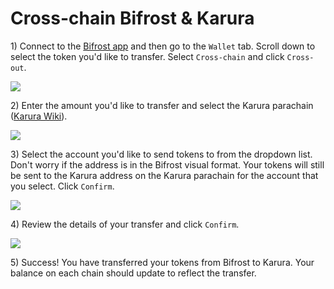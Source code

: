 # Cross-chain Bifrost & Karura

1\) Connect to the [Bifrost app](https://bifrost.app/wallet) and then go to the `Wallet` tab. Scroll down to select the token you'd like to transfer. Select `Cross-chain` and click `Cross-out`.

![](https://files.gitbook.com/v0/b/gitbook-x-prod.appspot.com/o/spaces%2F-MVzXa22j6fsQEjpS4Ht-887967055%2Fuploads%2Fgit-blob-7ecaff18182f76fffec9a53a80ce1a4c8030bb37%2Fkarura1.png?alt=media)

2\) Enter the amount you'd like to transfer and select the Karura parachain ([Karura Wiki](https://wiki.karura.app/general/transfer-guide/parachain-transfer-guide)).

![](https://files.gitbook.com/v0/b/gitbook-x-prod.appspot.com/o/spaces%2F-MVzXa22j6fsQEjpS4Ht-887967055%2Fuploads%2Fgit-blob-adc7768291e4798d9aaf0607ed6db040b4f56982%2Fkarura2.png?alt=media)

3\) Select the account you'd like to send tokens to from the dropdown list. Don't worry if the address is in the Bifrost visual format. Your tokens will still be sent to the Karura address on the Karura parachain for the account that you select. Click `Confirm`.

![](https://files.gitbook.com/v0/b/gitbook-x-prod.appspot.com/o/spaces%2F-MVzXa22j6fsQEjpS4Ht-887967055%2Fuploads%2Fgit-blob-1e7136c3b62c3b0ded4ad3b40680aa458d52a0cb%2Fkarura3.png?alt=media)

4\) Review the details of your transfer and click `Confirm`.

![](https://files.gitbook.com/v0/b/gitbook-x-prod.appspot.com/o/spaces%2F-MVzXa22j6fsQEjpS4Ht-887967055%2Fuploads%2Fgit-blob-f194590987c81b5b803001bad0c21b7ee56f3147%2Fkarura4.png?alt=media)

5\) Success! You have transferred your tokens from Bifrost to Karura. Your balance on each chain should update to reflect the transfer.
